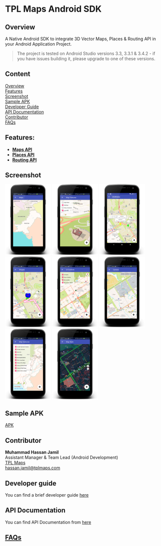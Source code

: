 # TPL Maps Android SDK

## Overview
A Native Android SDK to integrate 3D Vector Maps, Places & Routing API in your Android Application Project.

> The project is tested on Android Studio versions 3.3, 3.3.1 & 3.4.2 - if you have issues building it, please upgrade to one of these versions.

## Content
[Overview](https://github.com/TPLMaps/TPLMapsAndroidSdkSamples#overview)</br>
[Features](https://github.com/TPLMaps/TPLMapsAndroidSdkSamples#features)</br>
[Screenshot](https://github.com/TPLMaps/TPLMapsAndroidSdkSamples#screenshot)</br>
[Sample APK](https://github.com/TPLMaps/TPLMapsAndroidSdkSamples#sample-apk)</br>
[Developer Guide](https://github.com/TPLMaps/TPLMapsAndroidSdkSamples#developer-guide)</br>
[API Documentation](https://github.com/TPLMaps/TPLMapsAndroidSdkSamples#api-documentation)</br>
[Contributor](https://github.com/TPLMaps/TPLMapsAndroidSdkSamples#contributor)</br>
[FAQs](https://github.com/TPLMaps/TPLMapsAndroidSdkSamples#faqs) 

## Features:
- [**Maps API**](/docs/Maps.md)
- [**Places API**](/docs/Places.md)
- [**Routing API**](/docs/Routing.md)

## Screenshot
<p float="left">
 <img src="images/screenshots/Maps.png" width="150" />
 <img src="images/screenshots/Map-Features.png" width="150" /> 
 <img src="images/screenshots/Map-Marker-Info-Windows.png" width="150" />
 <img src="images/screenshots/Map-Shapes.png" width="150" />
 <img src="images/screenshots/Map-UI-Controls.png" width="150" />
 <img src="images/screenshots/Map-Camera.png" width="150" />
 <img src="images/screenshots/Map-Gestures.png" width="150" />
 <img src="images/screenshots/Map-Style.png" width="150" />
</p>

## Sample APK
[APK](/APK/samples-debug.apk)

## Contributor
**Muhammad Hassan Jamil** <br/>
Assistant Manager & Team Lead (Android Development)<br/>
[TPL Maps](https://tplmaps.com/)<br/>
hassan.jamil@tplmaps.com

## Developer guide
You can find a brief developer guide [here](https://api.tplmaps.com/android-doc/)

## API Documentation
You can find API Documentation from [here](https://api.tplmaps.com/apiportal/#/portal/sdk-doc)
 
## [FAQs](/docs/FAQs.md)
